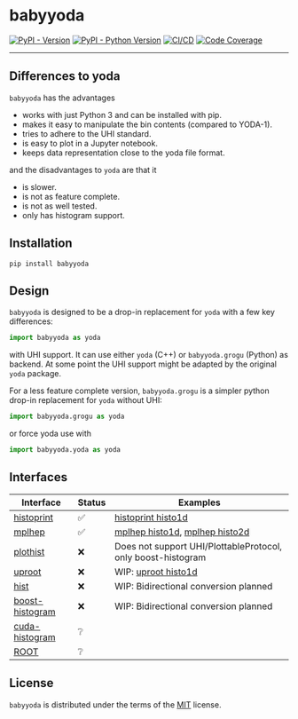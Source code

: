# babyyoda

[![PyPI - Version](https://img.shields.io/pypi/v/babyyoda.svg)](https://pypi.org/project/babyyoda)
[![PyPI - Python Version](https://img.shields.io/pypi/pyversions/babyyoda.svg)](https://pypi.org/project/babyyoda)
[![CI/CD](https://github.com/APN-Pucky/babyyoda/actions/workflows/ci.yml/badge.svg)](https://github.com/APN-Pucky/babyyoda/actions/workflows/ci.yml)
[![Code Coverage](https://codecov.io/gh/APN-Pucky/babyyoda/graph/badge.svg?branch=master)](https://codecov.io/gh/APN-Pucky/babyyoda?branch=master)

______________________________________________________________________

## Differences to yoda

`babyyoda` has the advantages

- works with just Python 3 and can be installed with pip.
- makes it easy to manipulate the bin contents (compared to YODA-1).
- tries to adhere to the UHI standard.
- is easy to plot in a Jupyter notebook.
- keeps data representation close to the yoda file format.

and the disadvantages to `yoda` are that it

- is slower.
- is not as feature complete.
- is not as well tested.
- only has histogram support.

## Installation

```console
pip install babyyoda
```

## Design

`babyyoda` is designed to be a drop-in replacement for `yoda` with a few key differences:

```python
import babyyoda as yoda
```

with UHI support.
It can use either `yoda` (C++) or `babyyoda.grogu` (Python) as backend.
At some point the UHI support might be adapted by the original `yoda` package.

For a less feature complete version, `babyyoda.grogu` is a simpler python drop-in replacement for `yoda` without UHI:

```python
import babyyoda.grogu as yoda
```

or force yoda use with

```python
import babyyoda.yoda as yoda
```

## Interfaces

| Interface                                                        | Status | Examples                                                                                                             |
| ---------------------------------------------------------------- | ------ | -------------------------------------------------------------------------------------------------------------------- |
| [histoprint](https://github.com/scikit-hep/histoprint)           | ✅     | [histoprint histo1d](examples/interface/histoprint/histo1d.ipynb)                                                    |
| [mplhep](https://github.com/scikit-hep/mplhep)                   | ✅     | [mplhep histo1d](examples/interface/mplhep/histo1d.ipynb), [mplhep histo2d](examples/interface/mplhep/histo2d.ipynb) |
| [plothist](https://github.com/scikit-hep/plothist)               | ❌     | Does not support UHI/PlottableProtocol, only boost-histogram                                                         |
| [uproot](https://github.com/scikit-hep/uproot)                   | ❌     | WIP: [uproot histo1d](examples/interface/uproot/histo1d.ipynb)                                                       |
| [hist](https://github.com/scikit-hep/hist)                       | ❌     | WIP: Bidirectional conversion planned                                                                                |
| [boost-histogram](https://github.com/scikit-hep/boost-histogram) | ❌     | WIP: Bidirectional conversion planned                                                                                |
| [cuda-histogram](https://github.com/scikit-hep/cuda-histogram)   | ❔     |                                                                                                                      |
| [ROOT](https://github.com/root-project/root)                     | ❔     |                                                                                                                      |

## License

`babyyoda` is distributed under the terms of the [MIT](https://spdx.org/licenses/MIT.html) license.
